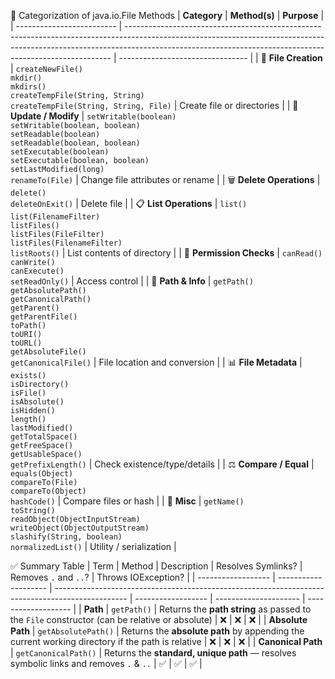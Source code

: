 📂 Categorization of java.io.File Methods
| **Category**              | **Method(s)**                                                                                                                                                                                                                          | **Purpose**                      |
| ------------------------- | -------------------------------------------------------------------------------------------------------------------------------------------------------------------------------------------------------------------------------------- | -------------------------------- |
| 🔨 **File Creation**      | `createNewFile()`<br>`mkdir()`<br>`mkdirs()`<br>`createTempFile(String, String)`<br>`createTempFile(String, String, File)`                                                                                                             | Create file or directories       |
| 📝 **Update / Modify**    | `setWritable(boolean)`<br>`setWritable(boolean, boolean)`<br>`setReadable(boolean)`<br>`setReadable(boolean, boolean)`<br>`setExecutable(boolean)`<br>`setExecutable(boolean, boolean)`<br>`setLastModified(long)`<br>`renameTo(File)` | Change file attributes or rename |
| 🗑️ **Delete Operations** | `delete()`<br>`deleteOnExit()`                                                                                                                                                                                                         | Delete file                      |
| 📋 **List Operations**    | `list()`<br>`list(FilenameFilter)`<br>`listFiles()`<br>`listFiles(FileFilter)`<br>`listFiles(FilenameFilter)`<br>`listRoots()`                                                                                                         | List contents of directory       |
| 🔐 **Permission Checks**  | `canRead()`<br>`canWrite()`<br>`canExecute()`<br>`setReadOnly()`                                                                                                                                                                       | Access control                   |
| 🧭 **Path & Info**        | `getPath()`<br>`getAbsolutePath()`<br>`getCanonicalPath()`<br>`getParent()`<br>`getParentFile()`<br>`toPath()`<br>`toURI()`<br>`toURL()`<br>`getAbsoluteFile()`<br>`getCanonicalFile()`                                                | File location and conversion     |
| 📊 **File Metadata**      | `exists()`<br>`isDirectory()`<br>`isFile()`<br>`isAbsolute()`<br>`isHidden()`<br>`length()`<br>`lastModified()`<br>`getTotalSpace()`<br>`getFreeSpace()`<br>`getUsableSpace()`<br>`getPrefixLength()`                                  | Check existence/type/details     |
| ⚖️ **Compare / Equal**    | `equals(Object)`<br>`compareTo(File)`<br>`compareTo(Object)`<br>`hashCode()`                                                                                                                                                           | Compare files or hash            |
| 🧾 **Misc**               | `getName()`<br>`toString()`<br>`readObject(ObjectInputStream)`<br>`writeObject(ObjectOutputStream)`<br>`slashify(String, boolean)`<br>`normalizedList()`                                                                               | Utility / serialization          |


✅ Summary Table
| Term               | Method               | Description                                                                                      | Resolves Symlinks? | Removes `.` and `..`? | Throws IOException? |
| ------------------ | -------------------- | ------------------------------------------------------------------------------------------------ | ------------------ | --------------------- | ------------------- |
| **Path**           | `getPath()`          | Returns the **path string** as passed to the `File` constructor (can be relative or absolute)    | ❌                  | ❌                     | ❌                   |
| **Absolute Path**  | `getAbsolutePath()`  | Returns the **absolute path** by appending the current working directory if the path is relative | ❌                  | ❌                     | ❌                   |
| **Canonical Path** | `getCanonicalPath()` | Returns the **standard, unique path** — resolves symbolic links and removes `.` & `..`           | ✅                  | ✅                     | ✅                   |
